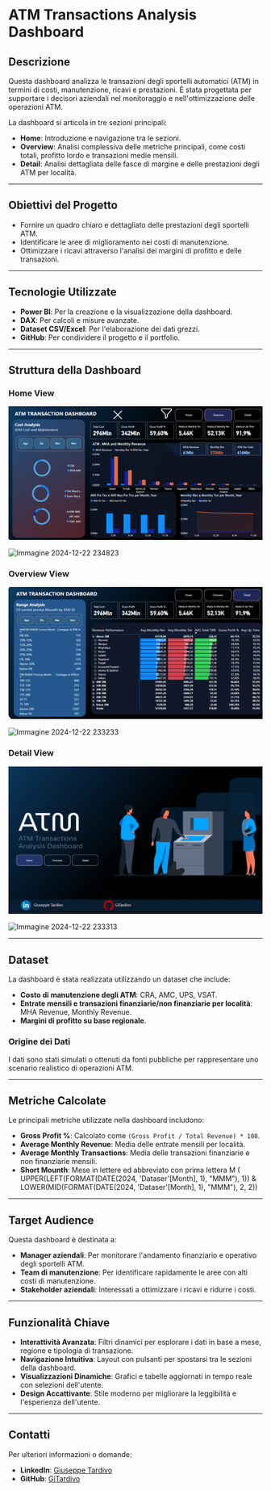 # ATM Transactions Analysis Dashboard

## Descrizione

Questa dashboard analizza le transazioni degli sportelli automatici (ATM) in termini di costi, manutenzione, ricavi e prestazioni. È stata progettata per supportare i decisori aziendali nel monitoraggio e nell'ottimizzazione delle operazioni ATM.

La dashboard si articola in tre sezioni principali:

- **Home**: Introduzione e navigazione tra le sezioni.
- **Overview**: Analisi complessiva delle metriche principali, come costi totali, profitto lordo e transazioni medie mensili.
- **Detail**: Analisi dettagliata delle fasce di margine e delle prestazioni degli ATM per località.

---

## Obiettivi del Progetto

- Fornire un quadro chiaro e dettagliato delle prestazioni degli sportelli ATM.
- Identificare le aree di miglioramento nei costi di manutenzione.
- Ottimizzare i ricavi attraverso l'analisi dei margini di profitto e delle transazioni.

---

## Tecnologie Utilizzate

- **Power BI**: Per la creazione e la visualizzazione della dashboard.
- **DAX**: Per calcoli e misure avanzate.
- **Dataset CSV/Excel**: Per l'elaborazione dei dati grezzi.
- **GitHub**: Per condividere il progetto e il portfolio.

---

## Struttura della Dashboard

### Home View
![Home View](./images/home_view.png)

![Immagine 2024-12-22 234823](https://github.com/user-attachments/assets/31240647-234a-42f5-9a50-9d07aa7bd60c)


### Overview View
![Overview View](./images/overview_view.png)

![Immagine 2024-12-22 233233](https://github.com/user-attachments/assets/c7432d79-f115-4363-a99b-1cf331121ad0)


### Detail View
![Detail View](./images/detail_view.png)

![Immagine 2024-12-22 233313](https://github.com/user-attachments/assets/2c664c32-7ebe-4e4d-9014-89a9a29f154e)


---

## Dataset

La dashboard è stata realizzata utilizzando un dataset che include:

- **Costo di manutenzione degli ATM**: CRA, AMC, UPS, VSAT.
- **Entrate mensili e transazioni finanziarie/non finanziarie per località**: MHA Revenue, Monthly Revenue.
- **Margini di profitto su base regionale**.

### Origine dei Dati
I dati sono stati simulati o ottenuti da fonti pubbliche per rappresentare uno scenario realistico di operazioni ATM.

---

## Metriche Calcolate

Le principali metriche utilizzate nella dashboard includono:

- **Gross Profit %**: Calcolato come `(Gross Profit / Total Revenue) * 100`.
- **Average Monthly Revenue**: Media delle entrate mensili per località.
- **Average Monthly Transactions**: Media delle transazioni finanziarie e non finanziarie mensili.
- **Short Mounth**: Mese in lettere ed abbreviato con prima lettera M ( UPPER(LEFT(FORMAT(DATE(2024, 'Dataser'[Month], 1), "MMM"), 1)) & LOWER(MID(FORMAT(DATE(2024, 'Dataser'[Month], 1), "MMM"), 2, 2))
---

## Target Audience

Questa dashboard è destinata a:

- **Manager aziendali**: Per monitorare l'andamento finanziario e operativo degli sportelli ATM.
- **Team di manutenzione**: Per identificare rapidamente le aree con alti costi di manutenzione.
- **Stakeholder aziendali**: Interessati a ottimizzare i ricavi e ridurre i costi.

---

## Funzionalità Chiave

- **Interattività Avanzata**: Filtri dinamici per esplorare i dati in base a mese, regione e tipologia di transazione.
- **Navigazione Intuitiva**: Layout con pulsanti per spostarsi tra le sezioni della dashboard.
- **Visualizzazioni Dinamiche**: Grafici e tabelle aggiornati in tempo reale con selezioni dell'utente.
- **Design Accattivante**: Stile moderno per migliorare la leggibilità e l'esperienza dell'utente.

---

## Contatti

Per ulteriori informazioni o domande:

- **LinkedIn**: [Giuseppe Tardivo](https://www.linkedin.com/in/giuseppe-tardivo-8710b3298/)
- **GitHub**: [GiTardivo](https://github.com/GiTardivo)



